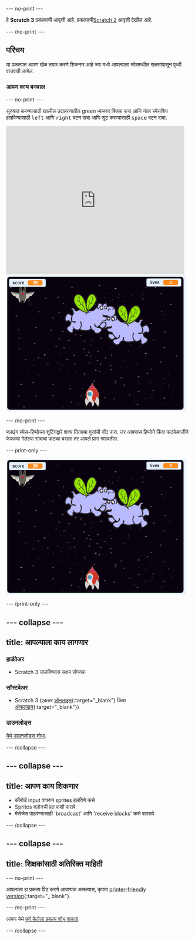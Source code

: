 \--- no-print \---

हे **Scratch 3** प्रकल्पाची आवृत्ती आहे. प्रकल्पाची[Scratch 2](https://projects.raspberrypi.org/en/projects/clone-wars-scratch2) आवृत्ती देखील आहे.

\--- /no-print \---

## परिचय

या प्रकल्पात आपण खेळ तयार करणे शिकनार आहे ज्या मध्ये आपल्याला स्पेसमधील राक्षसांपासून पृथ्वी वाचवावी लागेल.

### आपण काय बनवाल

\--- no-print \---

सुरुवात करण्यासाठी खालील उदाहरणातील green ध्वजवर क्लिक करा आणि नंतर स्पेसशिप हलविण्यासाठी <kbd>left</kbd> आणि <kbd>right</kbd> बटन दाबा आणि शूट करण्यासाठी <kbd>space</kbd> बटन दाबा.

<div class="scratch-preview">
  <iframe allowtransparency="true" width="485" height="402" src="https://scratch.mit.edu/projects/embed/276887163/?autostart=false" frameborder="0" scrolling="no"></iframe>
  <img src="images/showcase.png">
</div>

\--- /no-print \---

फ्लाइंग स्पेस-हिप्पोच्या शूटिंगद्वारे शक्य तितक्या गुणांची नोंद करा. जर आपणास हिप्पोने किंवा फटकेबाजीने फेकल्या गेलेल्या संत्राचा फटका बसला तर आपले प्राण गमावतील.

\--- print-only \---

![desc](images/showcase.png)

\--- /print-only \---

## \--- collapse \---

## title: आपल्याला काय लागणार

### हार्डवेअर

+ Scratch 3 चालविण्यास सक्षम संगणक

### सॉफ्टवेअर

+ Scratch 3 (एकतर [ऑनलाइन](https://rpf.io/scratchon){:target="_blank"} किंवा [ऑफलाइन](https://rpf.io/scratchoff){:target="_blank"})

### डाउनलोड्स

[येथे डाउनलोड्स शोधा](http://rpf.io/p/en/clone-wars-go).

\--- /collapse \---

## \--- collapse \---

## title: आपण काय शिकणार

+ कीबोर्ड input वापरुन sprites हलविणे कसे
+ Sprites क्लोनची प्रत कशी करावे
+ मेसेजेस पाठवण्यासाठी 'broadcast' आणि 'receive blocks' कसे वापरावे

\--- /collapse \---

## \--- collapse \---

## title: शिक्षकांसाठी अतिरिक्त माहिती

\--- no-print \---

आपल्यला हा प्रकल्प प्रिंट करणे आवश्यक असल्यास, कृपया [ printer-friendly version](https://projects.raspberrypi.org/en/projects/clone-wars/print){:target="_ blank"}.

\--- /no-print \---

आपण येथे [पूर्ण केलेला प्रकल्प शोधू शकता](http://rpf.io/p/en/clone-wars-get).

\--- /collapse \---